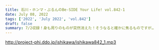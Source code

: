 ```yaml
---
title: 石川・ホンマ・ぶるんのBe-SIDE Your Life! vol.842-1
date: July 08, 2022
tags: ['2022', 'July 2022', 'vol.842']
draft: false
summary: 7/2収録！身も周りのものが突然消えた！そうなると確かに焦るものですが…
---
```


http://project-phi.ddo.jp/ishikawa/ishikawa842_1.mp3
